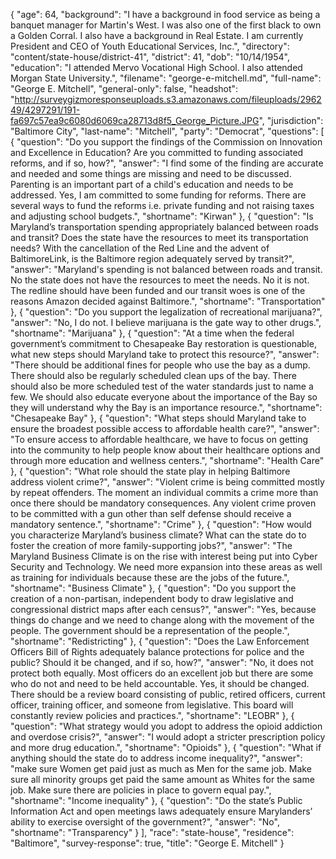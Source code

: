 {
  "age": 64,
  "background": "I have a background in food service as being a banquet manager for Martin's West. I was also one of the first black to own a Golden Corral. I also have a background in Real Estate. I am currently President and CEO of Youth Educational Services, Inc.",
  "directory": "content/state-house/district-41",
  "district": 41,
  "dob": "10/14/1954",
  "education": "I attended Mervo Vocational High School. I also attended Morgan State University.",
  "filename": "george-e-mitchell.md",
  "full-name": "George E. Mitchell",
  "general-only": false,
  "headshot": "http://surveygizmoresponseuploads.s3.amazonaws.com/fileuploads/296249/4297291/191-fa697c57ea9c6080d6069ca28713d8f5_George_Picture.JPG",
  "jurisdiction": "Baltimore City",
  "last-name": "Mitchell",
  "party": "Democrat",
  "questions": [
    {
      "question": "Do you support the findings of the Commission on Innovation and Excellence in Education? Are you committed to funding associated reforms, and if so, how?",
      "answer": "I find some of the finding are accurate and needed and some things are missing and need to be discussed. Parenting is an important part of a child's education and needs to be addressed.  Yes, I am committed to some funding for reforms. There are several ways to fund the reforms i.e. private funding and not raising taxes and adjusting school budgets.",
      "shortname": "Kirwan"
    },
    {
      "question": "Is Maryland’s transportation spending appropriately balanced between roads and transit? Does the state have the resources to meet its transportation needs? With the cancellation of the Red Line and the advent of BaltimoreLink, is the Baltimore region adequately served by transit?",
      "answer": "Maryland's spending is not balanced between roads and transit. No the state does not have the resources to meet the needs. No it is not. The redline should have been funded and our transit woes is one of the reasons Amazon decided against Baltimore.",
      "shortname": "Transportation"
    },
    {
      "question": "Do you support the legalization of recreational marijuana?",
      "answer": "No, I do not. I believe marijuana is the gate way to other drugs.",
      "shortname": "Marijuana"
    },
    {
      "question": "At a time when the federal government’s commitment to Chesapeake Bay restoration is questionable, what new steps should Maryland take to protect this resource?",
      "answer": "There should be additional fines for people who use the bay as a dump. There should also be regularly scheduled clean ups of the bay. There should also be more scheduled test of the water standards just to name a few. We should also educate everyone about the importance of the Bay so they will understand why the Bay is an importance resource.",
      "shortname": "Chesapeake Bay"
    },
    {
      "question": "What steps should Maryland take to ensure the broadest possible access to affordable health care?",
      "answer": "To ensure access to affordable healthcare, we have to focus on getting into the community to help people know about their healthcare options and through more education and wellness centers.",
      "shortname": "Health Care"
    },
    {
      "question": "What role should the state play in helping Baltimore address violent crime?",
      "answer": "Violent crime is being committed mostly by repeat offenders. The moment an individual commits a crime more than once there should be mandatory consequences. Any violent crime proven to be committed with a gun other than self defense should receive a mandatory sentence.",
      "shortname": "Crime"
    },
    {
      "question": "How would you characterize Maryland’s business climate? What can the state do to foster the creation of more family-supporting jobs?",
      "answer": "The Maryland Business Climate is on the rise with interest being put into Cyber Security and Technology. We need more expansion into these areas as well as training for individuals because these are the jobs of the future.",
      "shortname": "Business Climate"
    },
    {
      "question": "Do you support the creation of a non-partisan, independent body to draw legislative and congressional district maps after each census?",
      "answer": "Yes, because things do change and  we need to change along with the movement of the people. The government should be a representation of the people.",
      "shortname": "Redistricting"
    },
    {
      "question": "Does the Law Enforcement Officers Bill of Rights adequately balance protections for police and the public? Should it be changed, and if so, how?",
      "answer": "No, it does not protect both equally. Most officers do an excellent job but there are some who do not and need to be held accountable. Yes, it should be changed. There should be a review board consisting of public, retired officers, current officer, training officer, and someone from legislative. This board will constantly review policies and practices.",
      "shortname": "LEOBR"
    },
    {
      "question": "What strategy would you adopt to address the opioid addiction and overdose crisis?",
      "answer": "I would adopt a stricter prescription policy and more drug education.",
      "shortname": "Opioids"
    },
    {
      "question": "What if anything should the state do to address income inequality?",
      "answer": "make sure Women get paid just as much as Men for the same job. Make sure all minority groups get paid the same amount as Whites for the same job. Make sure there are policies in place to govern equal pay.",
      "shortname": "Income inequality"
    },
    {
      "question": "Do the state’s Public Information Act and open meetings laws adequately ensure Marylanders’ ability to exercise oversight of the government?",
      "answer": "No",
      "shortname": "Transparency"
    }
  ],
  "race": "state-house",
  "residence": "Baltimore",
  "survey-response": true,
  "title": "George E. Mitchell"
}
